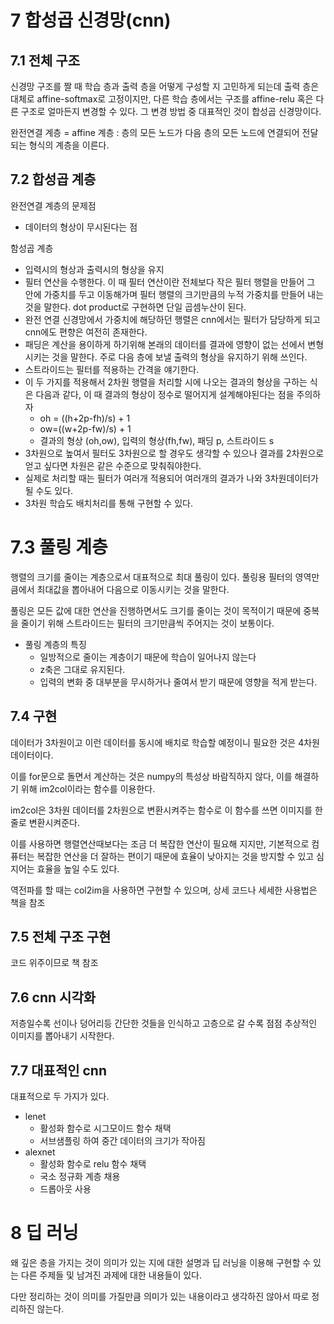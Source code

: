 # 7 합성곱 신경망(cnn)

## 7.1 전체 구조

신경망 구조를 짤 때 학습 층과 출력 층을 어떻게 구성할 지 고민하게 되는데 출력 층은 대체로 affine-softmax로 고정이지만, 다른 학습 층에서는 구조를 affine-relu 혹은 다른 구조로 얼마든지 변경할 수 있다. 그 변경 방법 중 대표적인 것이 합성곱 신경망이다.

완전연결 계층 = affine 계층 : 층의 모든 노드가 다음 층의 모든 노드에 연결되어 전달되는 형식의 계층을 이른다.

## 7.2 합성곱 계층

완전연결 계층의 문제점 

- 데이터의 형상이 무시된다는 점

함성곱 계층

- 입력시의 형상과 출력시의 형상을 유지
- 필터 연산을 수행한다. 이 때 필터 연산이란 전체보다 작은 필터 행렬을 만들어 그 안에 가중치를 두고 이동해가며 필터 행렬의 크기만큼의 누적 가중치를 만들어 내는 것을 말한다. dot product로 구현하면 단일 곱셈누산이 된다.
- 완전 연결 신경망에서 가중치에 해당하던 행렬은 cnn에서는 필터가 담당하게 되고 cnn에도 편향은 여전히 존재한다.
- 패딩은 계산을 용이하게 하기위해 본래의 데이터를 결과에 영향이 없는 선에서 변형시키는 것을 말한다. 주로 다음 층에 보낼 출력의 형상을 유지하기 위해 쓰인다.
- 스트라이드는 필터를 적용하는 간격을 얘기한다.
- 이 두 가지를 적용해서 2차원 행렬을 처리할 시에 나오는 결과의 형상을 구하는 식은 다음과 같다, 이 때 결과의 형상이 정수로 떨어지게 설계해야된다는 점을 주의하자
  - oh = ((h+2p-fh)/s) + 1
  - ow=((w+2p-fw)/s) + 1
  - 결과의 형상 (oh,ow), 입력의 형상(fh,fw), 패딩 p, 스트라이드 s
- 3차원으로 높여서 필터도 3차원으로 할 경우도 생각할 수 있으나 결과를 2차원으로 얻고 싶다면 차원은 같은 수준으로 맞춰줘야한다.
- 실제로 처리할 때는 필터가 여러개 적용되어 여러개의 결과가 나와 3차원데이터가 될 수도 있다.
- 3차원 학습도 배치처리를 통해 구현할 수 있다.

# 7.3 풀링 계층

행렬의 크기를 줄이는 계층으로서 대표적으로 최대 풀링이 있다. 풀링용 필터의 영역만큼에서 최대값을 뽑아내어 다음으로 이동시키는 것을 말한다.

풀링은 모든 값에 대한 연산을 진행하면서도 크기를 줄이는 것이 목적이기 때문에 중복을 줄이기 위해 스트라이드는 필터의 크기만큼씩 주어지는 것이 보통이다.

- 풀링 계층의 특징
  - 일방적으로 줄이는 계층이기 때문에 학습이 일어나지 않는다
  - z축은 그대로 유지된다.
  - 입력의 변화 중 대부분을 무시하거나 줄여서 받기 때문에 영향을 적게 받는다.

## 7.4 구현

데이터가 3차원이고 이런 데이터를 동시에 배치로 학습할 예정이니 필요한 것은 4차원 데이터이다.

이를 for문으로 돌면서 계산하는 것은 numpy의 특성상 바람직하지 않다, 이를 해결하기 위해 im2col이라는 함수를 이용한다.

im2col은 3차원 데이터를 2차원으로 변환시켜주는 함수로 이 함수를 쓰면 이미지를 한 줄로 변환시켜준다.

이를 사용하면 행렬연산때보다는 조금 더 복잡한 연산이 필요해 지지만, 기본적으로 컴퓨터는 복잡한 연산을 더 잘하는 편이기 때문에 효율이 낮아지는 것을 방지할 수 있고 심지어는 효율을 높일 수도 있다.

역전파를 할 때는 col2im을 사용하면 구현할 수 있으며, 상세 코드나 세세한 사용법은 책을 참조

## 7.5 전체 구조 구현

코드 위주이므로 책 참조

## 7.6 cnn 시각화

저층일수록 선이나 덩어리등 간단한 것들을 인식하고 고층으로 갈 수록 점점 추상적인 이미지를 뽑아내기 시작한다.

## 7.7 대표적인 cnn

대표적으로 두 가지가 있다.

- lenet
  - 활성화 함수로 시그모이드 함수 채택
  - 서브샘플링 하여 중간 데이터의 크기가 작아짐
- alexnet
  - 활성화 함수로 relu 함수 채택
  - 국소 정규화 계층 채용
  - 드롭아웃 사용

# 8 딥 러닝

왜 깊은 층을 가지는 것이 의미가 있는 지에 대한 설명과 딥 러닝을 이용해 구현할 수 있는 다른 주제들 및 남겨진 과제에 대한 내용들이 있다.

다만 정리하는 것이 의미를 가질만큼 의미가 있는 내용이라고 생각하진 않아서 따로 정리하진 않는다.
